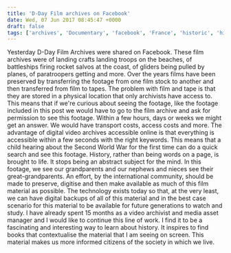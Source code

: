 ```yaml
---
title: 'D-Day Film archives on Facebook'
date: Wed, 07 Jun 2017 08:45:47 +0000
draft: false
tags: ['archives', 'Documentary', 'facebook', 'France', 'historic', 'history', 'observation', 'politics', 'short film', 'Uncategorized', 'Video', 'video archives']
---
```


Yesterday D-Day Film Archives were shared on Facebook. These film archives were of landing crafts landing troops on the beaches, of battleships firing rocket salvos at the coast, of gliders being pulled by planes, of paratroopers getting and more. Over the years films have been preserved by transferring the footage from one film stock to another and then transferred from film to tapes. The problem with film and tape is that they are stored in a physical location that only archivists have access to. This means that if we're curious about seeing the footage, like the footage included in this post we would have to go to the film archive and ask for permission to see this footage. Within a few hours, days or weeks we might get an answer. We would have transport costs, access costs and more. The advantage of digital video archives accessible online is that everything is accessible within a few seconds with the right keywords. This means that a child hearing about the Second World War for the first time can do a quick search and see this footage. History, rather than being words on a page, is brought to life. It stops being an abstract subject for the mind. In this footage, we see our grandparents and our nephews and nieces see their great-grandparents. An effort, by the international community, should be made to preserve, digitise and then make available as much of this film material as possible. The technology exists today so that, at the very least, we can have digital backups of all of this material and in the best case scenario for this material to be available for future generations to watch and study. I have already spent 15 months as a video archivist and media asset manager and I would like to continue this line of work. I find it to be a fascinating and interesting way to learn about history. It inspires to find books that contextualise the material that I am seeing on screen. This material makes us more informed citizens of the society in which we live.